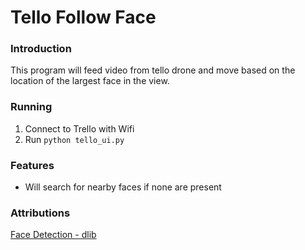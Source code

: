 # Tello Follow Face

### Introduction 

This program will feed video from tello drone and move based on the location of the
largest face in the view. 


### Running

1. Connect to Trello with Wifi
2. Run `python tello_ui.py`

### Features

- Will search for nearby faces if none are present

### Attributions

[Face Detection - dlib](http://dlib.net/face_detector.py.html)